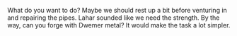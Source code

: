 What do you want to do? Maybe we should rest up a bit before venturing in and repairing the pipes. Lahar sounded like we need the strength. By the way,
can you forge with Dwemer metal? It would make the task a lot simpler.
